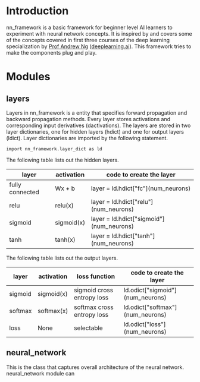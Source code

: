 # Introduction
nn_framework is a basic framework for beginner level AI learners to experiment with neural network concepts. It is inspired by and covers some of the concepts covered in first three courses of the deep learning specialization by [Prof Andrew Ng](http://www.andrewng.org/ )  ([deeplearning.ai](https://www.deeplearning.ai/)). This framework tries to make the components plug and play.

# Modules
## layers
Layers in nn_framework is a entity that specifies forward propagation and backward propagation methods. Every layer stores activations and corresponding input derivatives (dactivations). The layers are stored in two layer dictionaries, one for hidden layers (hdict) and one for output layers (ldict). Layer dictionaries are  imported by the following statement.

    import nn_framework.layer_dict as ld

The following table lists out the hidden layers.

|  layer | activation | code to create the layer |
|---------|--------------|-------------------------|
| fully connected | Wx + b | layer = ld.hdict\["fc"\](num_neurons) |
| relu | relu(x) | layer = ld.hdict\["relu"\](num_neurons) |
| sigmoid | sigmoid(x) | layer = ld.hdict\["sigmoid"\](num_neurons) |
| tanh | tanh(x) | layer = ld.hdict\["tanh"\](num_neurons) |

The following table lists out the output layers.

|  layer | activation | loss function |  code to create the layer |
|---------|--------------|-------------------------|----------------|
| sigmoid | sigmoid(x) | sigmoid cross entropy loss | ld.odict\["sigmoid"\](num_neurons)
| softmax | softmax(x) | softmax cross entropy loss | ld.odict\["softmax"\](num_neurons)
| loss | None | selectable | ld.odict\["loss"\](num_neurons)

## neural_network
This is the class that captures overall architecture of the neural network. neural_network module can 
